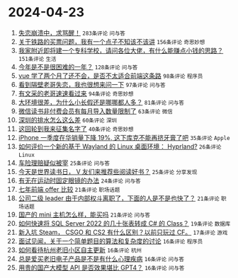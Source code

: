 # 2024-04-23

1. [失恋崩溃中，求骂醒！](https://www.v2ex.com/t/1034891) `283条评论` `问与答`
1. [关于铁路的买票问题，我有一个点子不知该不该讲](https://www.v2ex.com/t/1034821) `156条评论` `奇思妙想`
1. [我家附近即将建一个专科学校，请问各位大佬，有什么能赚点小钱的思路？](https://www.v2ex.com/t/1034899) `151条评论` `生活`
1. [今年是不是很困难的一年？](https://www.v2ex.com/t/1034815) `128条评论` `问与答`
1. [vue 学了两个月了还不会，是否不太适合前端这条路](https://www.v2ex.com/t/1034933) `98条评论` `程序员`
1. [看到隔壁老哥失恋，我也很想来问一下](https://www.v2ex.com/t/1034985) `97条评论` `问与答`
1. [有文采的老哥速速看过来](https://www.v2ex.com/t/1034954) `94条评论` `奇思妙想`
1. [大环境很差，为什么小长假还是哪哪都人多？](https://www.v2ex.com/t/1034904) `81条评论` `问与答`
1. [微信读书非付费会员有每月导入数量限制了](https://www.v2ex.com/t/1034799) `63条评论` `微信`
1. [深圳的排水怎么这么差](https://www.v2ex.com/t/1034812) `60条评论` `深圳`
1. [这回轮到我来征集名字了](https://www.v2ex.com/t/1034996) `40条评论` `奇思妙想`
1. [iPhone 一季度在华销量下降 19%, 这下库克不能再挤牙膏了吧](https://www.v2ex.com/t/1035000) `35条评论` `Apple`
1. [如何评价一个新的基于 Wayland 的 Linux 桌面环境： Hyprland?](https://www.v2ex.com/t/1034885) `26条评论` `Linux`
1. [车险理赔疑似被宰](https://www.v2ex.com/t/1034997) `25条评论` `问与答`
1. [今天是世界读书日， V 友们来推荐些阅读好书？](https://www.v2ex.com/t/1034945) `25条评论` `分享发现`
1. [有无在运动时固定眼镜的办法](https://www.v2ex.com/t/1034805) `24条评论` `问与答`
1. [七年前端 offer 比较](https://www.v2ex.com/t/1034966) `21条评论` `职场话题`
1. [公司二级 leader 由于内部权斗离职了，下面的人是不是也快了？](https://www.v2ex.com/t/1034829) `21条评论` `职场话题`
1. [国产的 mini 主机怎么样，能买吗](https://www.v2ex.com/t/1034828) `21条评论` `问与答`
1. [如何快速将 SQL Server 2022 的几十张表转成 C# 的 Class？](https://www.v2ex.com/t/1034846) `19条评论` `数据库`
1. [新入坑 Steam， CSGO 和 CS2 有什么区别？以前只玩过 CF。](https://www.v2ex.com/t/1034878) `17条评论` `游戏`
1. [面试见闻，关于一个简单题目的算法和复杂度的讨论](https://www.v2ex.com/t/1034963) `16条评论` `程序员`
1. [如何看待杭州老旧小区自主更新](https://www.v2ex.com/t/1034894) `16条评论` `杭州`
1. [总是爱买老旧电子产品是不是有什么心理疾病](https://www.v2ex.com/t/1034838) `16条评论` `问与答`
1. [用贵的国产大模型 API 是否效果堪比 GPT4？](https://www.v2ex.com/t/1034834) `16条评论` `问与答`

